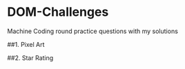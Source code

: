 # DOM-Challenges

Machine Coding round practice questions with my solutions

##1. Pixel Art

##2. Star Rating
